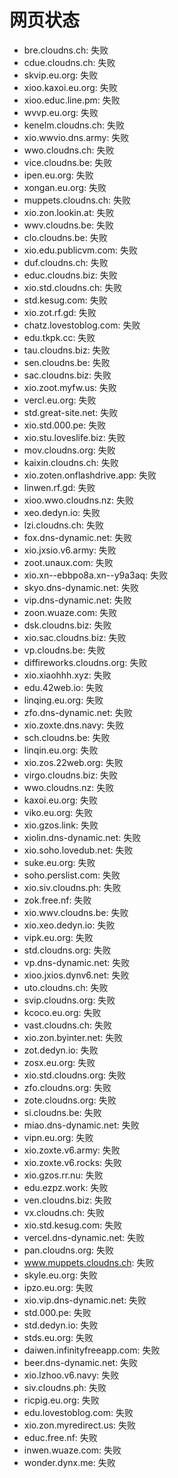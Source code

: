 # 网页状态
- bre.cloudns.ch: 失败
- cdue.cloudns.ch: 失败
- skvip.eu.org: 失败
- xioo.kaxoi.eu.org: 失败
- xioo.educ.line.pm: 失败
- wvvp.eu.org: 失败
- kenelm.cloudns.ch: 失败
- xio.wwvio.dns.army: 失败
- wwo.cloudns.ch: 失败
- vice.cloudns.be: 失败
- ipen.eu.org: 失败
- xongan.eu.org: 失败
- muppets.cloudns.ch: 失败
- xio.zon.lookin.at: 失败
- wwv.cloudns.be: 失败
- clo.cloudns.be: 失败
- xio.edu.publicvm.com: 失败
- duf.cloudns.ch: 失败
- educ.cloudns.biz: 失败
- xio.std.cloudns.ch: 失败
- std.kesug.com: 失败
- xio.zot.rf.gd: 失败
- chatz.lovestoblog.com: 失败
- edu.tkpk.cc: 失败
- tau.cloudns.biz: 失败
- sen.cloudns.be: 失败
- sac.cloudns.biz: 失败
- xio.zoot.myfw.us: 失败
- vercl.eu.org: 失败
- std.great-site.net: 失败
- xio.std.000.pe: 失败
- xio.stu.loveslife.biz: 失败
- mov.cloudns.org: 失败
- kaixin.cloudns.ch: 失败
- xio.zoten.onflashdrive.app: 失败
- linwen.rf.gd: 失败
- xioo.wwo.cloudns.nz: 失败
- xeo.dedyn.io: 失败
- lzi.cloudns.ch: 失败
- fox.dns-dynamic.net: 失败
- xio.jxsio.v6.army: 失败
- zoot.unaux.com: 失败
- xio.xn--ebbpo8a.xn--y9a3aq: 失败
- skyo.dns-dynamic.net: 失败
- vip.dns-dynamic.net: 失败
- zoon.wuaze.com: 失败
- dsk.cloudns.biz: 失败
- xio.sac.cloudns.biz: 失败
- vp.cloudns.be: 失败
- diffireworks.cloudns.org: 失败
- xio.xiaohhh.xyz: 失败
- edu.42web.io: 失败
- linqing.eu.org: 失败
- zfo.dns-dynamic.net: 失败
- xio.zoxte.dns.navy: 失败
- sch.cloudns.be: 失败
- linqin.eu.org: 失败
- xio.zos.22web.org: 失败
- virgo.cloudns.biz: 失败
- wwo.cloudns.nz: 失败
- kaxoi.eu.org: 失败
- viko.eu.org: 失败
- xio.gzos.link: 失败
- xiolin.dns-dynamic.net: 失败
- xio.soho.lovedub.net: 失败
- suke.eu.org: 失败
- soho.perslist.com: 失败
- xio.siv.cloudns.ph: 失败
- zok.free.nf: 失败
- xio.wwv.cloudns.be: 失败
- xio.xeo.dedyn.io: 失败
- vipk.eu.org: 失败
- std.cloudns.org: 失败
- vp.dns-dynamic.net: 失败
- xioo.jxios.dynv6.net: 失败
- uto.cloudns.ch: 失败
- svip.cloudns.org: 失败
- kcoco.eu.org: 失败
- vast.cloudns.ch: 失败
- xio.zon.byinter.net: 失败
- zot.dedyn.io: 失败
- zosx.eu.org: 失败
- xio.std.cloudns.org: 失败
- zfo.cloudns.org: 失败
- zote.cloudns.org: 失败
- si.cloudns.be: 失败
- miao.dns-dynamic.net: 失败
- vipn.eu.org: 失败
- xio.zoxte.v6.army: 失败
- xio.zoxte.v6.rocks: 失败
- xio.gzos.rr.nu: 失败
- edu.ezpz.work: 失败
- ven.cloudns.biz: 失败
- vx.cloudns.ch: 失败
- xio.std.kesug.com: 失败
- vercel.dns-dynamic.net: 失败
- pan.cloudns.org: 失败
- www.muppets.cloudns.ch: 失败
- skyle.eu.org: 失败
- ipzo.eu.org: 失败
- xio.vip.dns-dynamic.net: 失败
- std.000.pe: 失败
- std.dedyn.io: 失败
- stds.eu.org: 失败
- daiwen.infinityfreeapp.com: 失败
- beer.dns-dynamic.net: 失败
- xio.lzhoo.v6.navy: 失败
- siv.cloudns.ph: 失败
- ricpig.eu.org: 失败
- edu.lovestoblog.com: 失败
- xio.zon.myredirect.us: 失败
- educ.free.nf: 失败
- inwen.wuaze.com: 失败
- wonder.dynx.me: 失败
